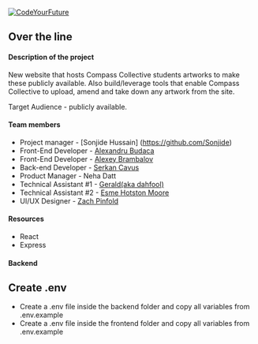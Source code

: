 [![CodeYourFuture](https://circleci.com/gh/CodeYourFuture/over-the-Line.svg?style=svg)](https://app.circleci.com/pipelines/github/CodeYourFuture/over-the-Line?branch=develop)
## Over the line

#### Description of the project

New website that hosts Compass Collective students artworks to make these publicly available. Also build/leverage tools that enable Compass Collective to upload, amend and take down any artwork from the site.

Target Audience - publicly available.

#### Team members

- Project manager - [Sonjide Hussain] (https://github.com/Sonjide)
- Front-End Developer - [Alexandru Budaca](https://github.com/AlexandruBudaca)
- Front-End Developer - [Alexey Brambalov](https://github.com/AlexeyBrambalov)
- Back-end Developer - [Serkan Cavus](https://github.com/SCavus)
- Product Manager - Neha Datt
- Technical Assistant #1 - [Gerald(aka dahfool)](https://github.com/dahfool)
- Technical Assistant #2 - [Esme Hotston Moore](https://github.com/esmehm)
- UI/UX Designer - [Zach Pinfold](https://github.com/ZachPinfold)

#### Resources

- React
- Express

#### Backend

## Create .env

- Create a .env file inside the backend folder and copy all variables from .env.example
- Create a .env file inside the frontend folder and copy all variables from .env.example
